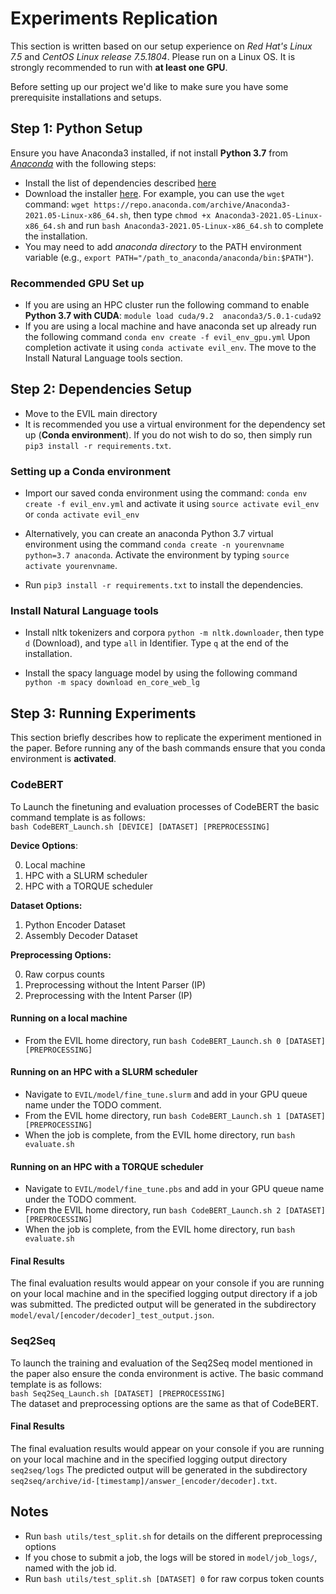 # Experiments Replication
This section is written based on our setup experience on *Red Hat's Linux 7.5* and *CentOS Linux release 7.5.1804*. Please run on a Linux OS. It is strongly recommended to run with **at least one GPU**.

Before setting up our project we'd like to make sure you have some prerequisite installations and setups.



## Step 1: Python Setup
Ensure you have Anaconda3 installed, if not install **Python 3.7** from [*Anaconda*](https://www.anaconda.com) with the following steps:
* Install the list of dependencies described [here](https://docs.anaconda.com/anaconda/install/linux/)
* Download the installer [here](https://repo.anaconda.com/archive/). For example, you can use the `wget` command: `wget https://repo.anaconda.com/archive/Anaconda3-2021.05-Linux-x86_64.sh`, then type `chmod +x Anaconda3-2021.05-Linux-x86_64.sh` and run `bash Anaconda3-2021.05-Linux-x86_64.sh` to complete the installation.
* You may need to add *anaconda directory* to the PATH environment variable (e.g., `export PATH="/path_to_anaconda/anaconda/bin:$PATH"`).

### Recommended GPU Set up
* If you are using an HPC cluster run the following command to enable **Python 3.7 with CUDA**: `module load cuda/9.2  anaconda3/5.0.1-cuda92`
* If you are using a local machine and have anaconda set up already run the following command `conda env create -f evil_env_gpu.yml` Upon completion activate it using `conda activate evil_env`. The move to the Install Natural Language tools section. 


## Step 2: Dependencies Setup
* Move to the EVIL main directory
* It is recommended you use a virtual environment for the dependency set up (**Conda environment**). If you do not  wish to do so, then simply run ``pip3 install -r requirements.txt``.

### Setting up a Conda environment
* Import our saved conda environment using the command: ``conda env create -f evil_env.yml`` and activate it using ``source activate evil_env`` or ``conda activate evil_env``

* Alternatively, you can create an anaconda Python 3.7 virtual environment using the command ``conda create -n yourenvname python=3.7 anaconda``.  Activate the environment by typing ``source activate yourenvname``.

* Run ``pip3 install -r requirements.txt`` to install the dependencies.

### Install Natural Language tools
* Install nltk tokenizers and corpora ``python -m nltk.downloader``, then type `d` (Download), and type `all` in Identifier. Type `q` at the end of the installation.

* Install the spacy language model by using the following command ``python -m spacy download en_core_web_lg``
   

## Step 3: Running Experiments
This  section briefly describes how to replicate the experiment mentioned in the paper. Before running any of the bash commands ensure that you conda environment is **activated**.

### CodeBERT
To Launch the finetuning and evaluation processes of CodeBERT the basic command template is as follows: <br>
``bash CodeBERT_Launch.sh [DEVICE] [DATASET] [PREPROCESSING]``<br>

**Device Options**:

0. Local machine
1. HPC with a SLURM scheduler
2. HPC with a TORQUE scheduler

**Dataset Options:** 
1.  Python Encoder Dataset
2.  Assembly Decoder Dataset

**Preprocessing Options:**

0. Raw corpus counts
1. Preprocessing without the Intent Parser (IP)
2. Preprocessing with the Intent Parser (IP)

#### Running on a local machine
* From the EVIL home directory, run ``bash CodeBERT_Launch.sh 0 [DATASET] [PREPROCESSING]``

#### Running on an HPC with a SLURM scheduler
* Navigate to ``EVIL/model/fine_tune.slurm`` and add in your GPU queue name under the TODO comment.
* From the EVIL home directory, run ``bash CodeBERT_Launch.sh 1 [DATASET] [PREPROCESSING]``
* When the job is complete, from the EVIL home directory, run ``bash evaluate.sh``

#### Running on an HPC with a TORQUE scheduler
* Navigate to ``EVIL/model/fine_tune.pbs`` and add in your GPU queue name under the TODO comment.
* From the EVIL home directory, run ``bash CodeBERT_Launch.sh 2 [DATASET] [PREPROCESSING]``
* When the job is complete, from the EVIL home directory, run ``bash evaluate.sh``

#### Final Results
The final evaluation results would appear on your console if you are running on your local machine and in the specified logging output directory if a job was submitted.
The predicted output will be generated in the subdirectory ``model/eval/[encoder/decoder]_test_output.json``.


### Seq2Seq 
To launch the training and evaluation of the Seq2Seq model mentioned in the paper also ensure the conda environment is active. The basic command template is as follows: <br>
``bash Seq2Seq_Launch.sh [DATASET] [PREPROCESSING]``<br>
The dataset and preprocessing options are the same as that of CodeBERT.

#### Final Results
The final evaluation results would appear on your console if you are running on your local machine and in the specified logging output directory `seq2seq/logs`
The predicted output will be generated in the subdirectory ``seq2seq/archive/id-[timestamp]/answer_[encoder/decoder].txt``.


 
## Notes
* Run ``bash utils/test_split.sh`` for details on the different preprocessing options
* If you chose to submit a job, the logs will be stored in ``model/job_logs/``, named with the job id.
* Run ``bash utils/test_split.sh [DATASET] 0`` for raw corpus token counts


